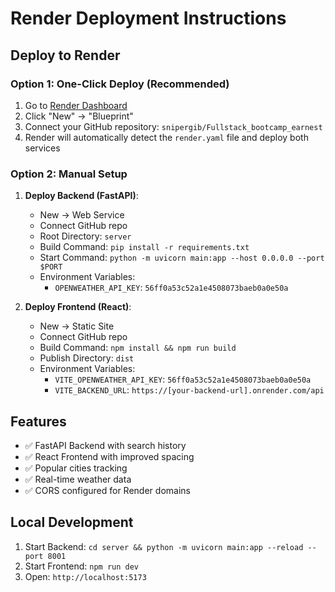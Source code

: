 # Render Deployment Instructions

## Deploy to Render

### Option 1: One-Click Deploy (Recommended)
1. Go to [Render Dashboard](https://dashboard.render.com/)
2. Click "New" → "Blueprint"
3. Connect your GitHub repository: `snipergib/Fullstack_bootcamp_earnest`
4. Render will automatically detect the `render.yaml` file and deploy both services

### Option 2: Manual Setup
1. **Deploy Backend (FastAPI)**:
   - New → Web Service
   - Connect GitHub repo
   - Root Directory: `server`
   - Build Command: `pip install -r requirements.txt`
   - Start Command: `python -m uvicorn main:app --host 0.0.0.0 --port $PORT`
   - Environment Variables:
     - `OPENWEATHER_API_KEY`: `56ff0a53c52a1e4508073baeb0a0e50a`

2. **Deploy Frontend (React)**:
   - New → Static Site
   - Connect GitHub repo
   - Build Command: `npm install && npm run build`
   - Publish Directory: `dist`
   - Environment Variables:
     - `VITE_OPENWEATHER_API_KEY`: `56ff0a53c52a1e4508073baeb0a0e50a`
     - `VITE_BACKEND_URL`: `https://[your-backend-url].onrender.com/api`

## Features
- ✅ FastAPI Backend with search history
- ✅ React Frontend with improved spacing
- ✅ Popular cities tracking
- ✅ Real-time weather data
- ✅ CORS configured for Render domains

## Local Development
1. Start Backend: `cd server && python -m uvicorn main:app --reload --port 8001`
2. Start Frontend: `npm run dev`
3. Open: `http://localhost:5173`
